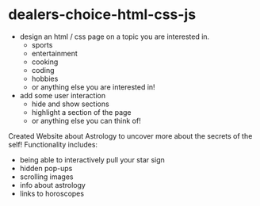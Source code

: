 # dealers-choice-html-css-js

- design an html / css page on a topic you are interested in.
  - sports
  - entertainment
  - cooking
  - coding
  - hobbies
  - or anything else you are interested in!
- add some user interaction
  - hide and show sections
  - highlight a section of the page
  - or anything else you can think of!

Created Website about Astrology to uncover more about the secrets of the self! Functionality includes:
- being able to interactively pull your star sign
- hidden pop-ups
- scrolling images
- info about astrology
- links to horoscopes
